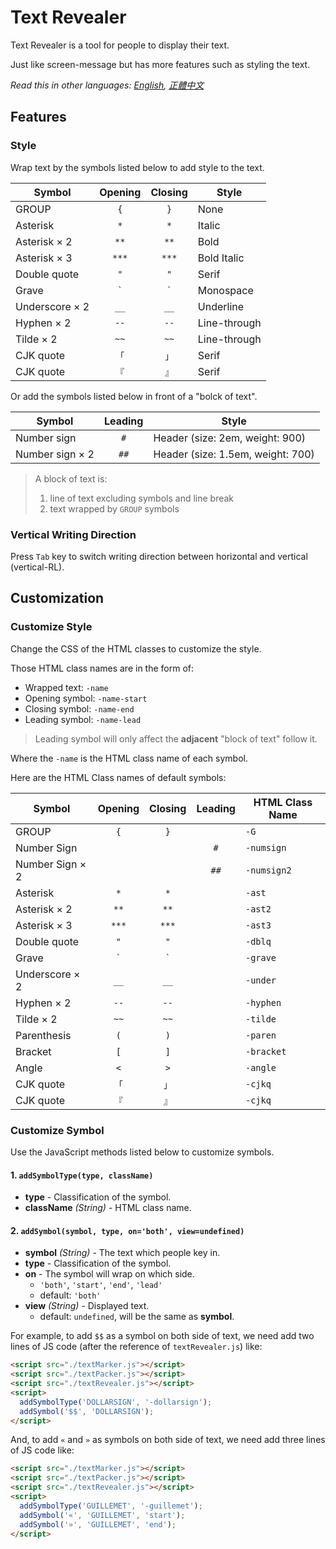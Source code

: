 # Text Revealer
Text Revealer is a tool for people to display their text.

Just like screen-message but has more features such as styling the text.

*Read this in other languages: [English](README.md), [正體中文](README.zh-Hant-TW.md)*

## Features
### Style
Wrap text by the symbols listed below to add style to the text.

| Symbol         | Opening | Closing | Style        |
| -------------- | :-----: | :-----: | ------------ |
| GROUP          | `{`     | `}`     | None         |
| Asterisk       | `*`     | `*`     | Italic       |
| Asterisk × 2   | `**`    | `**`    | Bold         |
| Asterisk × 3   | `***`   | `***`   | Bold Italic  |
| Double quote   | `"`     | `"`     | Serif        |
| Grave          | `` ` `` | `` ` `` | Monospace    |
| Underscore × 2 | `__`    | `__`    | Underline    |
| Hyphen × 2     | `--`    | `--`    | Line-through |
| Tilde × 2      | `~~`    | `~~`    | Line-through |
| CJK quote      | `「`    | `」`    | Serif        |
| CJK quote      | `『`    | `』`    | Serif        |

Or add the symbols listed below in front of a "bolck of text".

| Symbol          | Leading | Style                             |
| --------------- | :-----: | --------------------------------- |
| Number sign     | `#`     | Header (size: 2em, weight: 900)   |
| Number sign × 2 | `##`    | Header (size: 1.5em, weight: 700) |

> A block of text is:
>    1. line of text excluding symbols and line break
>    2. text wrapped by `GROUP` symbols

### Vertical Writing Direction
Press `Tab` key to switch writing direction between horizontal and vertical (vertical-RL).


## Customization
### Customize Style
Change the CSS of the HTML classes to customize the style.

Those HTML class names are in the form of:

* Wrapped text: `-name`
* Opening symbol: `-name-start`
* Closing symbol: `-name-end`
* Leading symbol: `-name-lead`

> Leading symbol will only affect the **adjacent** "block of text" follow it.

Where the `-name` is the HTML class name of each symbol.

Here are the HTML Class names of default symbols:

| Symbol          | Opening | Closing | Leading | HTML Class Name |
| --------------- | :-----: | :-----: | :-----: | --------------- |
| GROUP           | `{`     | `}`     |         | `-G`            |
| Number Sign     |         |         | `#`     | `-numsign`      |
| Number Sign × 2 |         |         | `##`    | `-numsign2`     |
| Asterisk        | `*`     | `*`     |         | `-ast`          |
| Asterisk × 2    | `**`    | `**`    |         | `-ast2`         |
| Asterisk × 3    | `***`   | `***`   |         | `-ast3`         |
| Double quote    | `"`     | `"`     |         | `-dblq`         |
| Grave           | `` ` `` | `` ` `` |         | `-grave`        |
| Underscore × 2  | `__`    | `__`    |         | `-under`        |
| Hyphen × 2      | `--`    | `--`    |         | `-hyphen`       |
| Tilde × 2       | `~~`    | `~~`    |         | `-tilde`        |
| Parenthesis     | `(`     | `)`     |         | `-paren`        |
| Bracket         | `[`     | `]`     |         | `-bracket`      |
| Angle           | `<`     | `>`     |         | `-angle`        |
| CJK quote       | `「`    | `」`    |         | `-cjkq`         |
| CJK quote       | `『`    | `』`    |         | `-cjkq`         |

### Customize Symbol
Use the JavaScript methods listed below to customize symbols.

#### 1. `addSymbolType(type, className)`
  - **type** -  Classification of the symbol.
  - **className** _(String)_ - HTML class name.

#### 2. `addSymbol(symbol, type, on='both', view=undefined)`
  - **symbol** _(String)_ - The text which people key in.
  - **type** -  Classification of the symbol.
  - **on** - The symbol will wrap on which side.
    - `'both'`, `'start'`, `'end'`, `'lead'`
    - default: `'both'`
  - **view** _(String)_ - Displayed text.
    - default: `undefined`, will be the same as **symbol**.

For example, to add `$$` as a symbol on both side of text, we need add two lines of JS code (after the reference of `textRevealer.js`) like:

```HTML
<script src="./textMarker.js"></script>
<script src="./textPacker.js"></script>
<script src="./textRevealer.js"></script>
<script>
  addSymbolType('DOLLARSIGN', '-dollarsign');
  addSymbol('$$', 'DOLLARSIGN');
</script>
```

And, to add `«` and `»` as symbols on both side of text, we need add three lines of JS code like:

```HTML
<script src="./textMarker.js"></script>
<script src="./textPacker.js"></script>
<script src="./textRevealer.js"></script>
<script>
  addSymbolType('GUILLEMET', '-guillemet');
  addSymbol('«', 'GUILLEMET', 'start');
  addSymbol('»', 'GUILLEMET', 'end');
</script>
```

